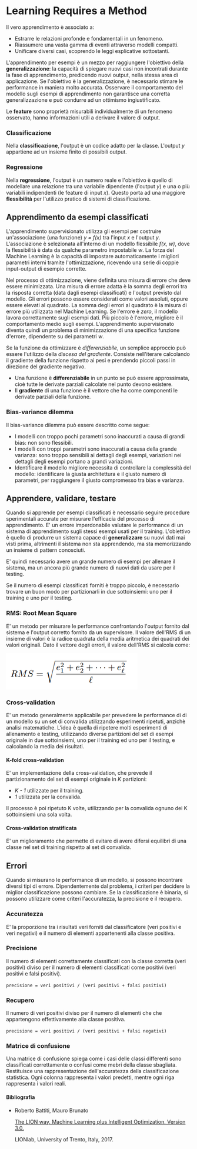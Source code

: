 # Learning Requires a Method
Il vero apprendimento è associato a:
- Estrarre le relazioni profonde e fondamentali in un fenomeno.
- Riassumere una vasta gamma di eventi attraverso modelli compatti.
- Unificare diversi casi, scoprendo le leggi esplicative sottostanti.

L'apprendimento per esempi è un mezzo per raggiungere l'obiettivo della **generalizzazione**: la capacità di spiegare nuovi casi non incontrati durante la fase di apprendimento, predicendo nuovi output, nella stessa area di applicazione. Se l'obiettivo è la generalizzazione, è necessario stimare le performance in maniera molto accurata. Osservare il comportamento del modello sugli esempi di apprendimento non garantisce una corretta generalizzazione e può condurre ad un ottimismo ingiustificato.

Le **feature** sono proprietà misurabili individualmente di un fenomeno osservato, hanno informazioni utili a derivare il valore di output.

### Classificazione
Nella **classificazione**, l'output è un codice adatto per la classe. L'output *y* appartiene ad un insieme finito di possibili output.

### Regressione
Nella **regressione**, l'output è un numero reale e l'obiettivo è quello di modellare una relazione tra una variabile dipendente (l'output *y*) e una o più variabili indipendenti (le feature di input *x*). Questo porta ad una maggiore **flessibilità**  per l'utilizzo pratico di sistemi di classificazione.

## Apprendimento da esempi classificati
L'apprendimento supervisionato utilizza gli esempi per costruire un'associazione (una funzione) *y = f(x)* tra l'input *x* e l'output *y*. L'associazione è selezionata all'interno di un modello flessibile *f(x, w)*, dove la flessibilità è data da qualche parametro impostabile *w*. La forza del Machine Learning è la capacità di impostare automaticamente i migliori parametri interni tramite l'ottimizzazione, ricevendo una serie di coppie input-output di esempio corrette.

Nel processo di ottimizzazione, viene definita una misura di errore che deve essere minimizzata. Una misura di errore adatta è la somma degli errori tra la risposta corretta (data dagli esempi classificati) e l'output previsto dal modello. Gli errori possono essere considerati come valori assoluti, oppure essere elevati al quadrato. La somma degli errori al quadrato è la misura di errore più utilizzata nel Machine Learning. Se l'errore è *zero*, il modello lavora correttamente sugli esempi dati. Più piccolo è l'errore, migliore è il comportamento medio sugli esempi. L'apprendimento supervisionato diventa quindi un problema di minimizzazione di una specifica funzione d'errore, dipendente su dei parametri *w*.

Se la funzione da ottimizzare è *differenziabile*, un semplice approccio può essere l'utilizzo della *discesa del gradiente*. Consiste nell'iterare calcolando il gradiente della funzione rispetto ai pesi e prendendo piccoli passi in direzione del gradiente negativo.


- Una funzione è **differenziabile** in un punto se può essere approssimata, cioè tutte le derivate parziali calcolate nel punto devono esistere.
- Il **gradiente** di una funzione è il vettore che ha come componenti le derivate parziali della funzione.

### Bias-variance dilemma
Il bias-variance dilemma può essere descritto come segue:
- I modelli con troppo pochi parametri sono inaccurati a causa di grandi bias: non sono flessibili.
- I modelli con troppi parametri sono inaccurati a causa della grande varianza: sono troppo sensibili ai dettagli degli esempi, variazioni nei dettagli degli esempi portano a grandi variazioni.
- Identificare il modello migliore necessita di controllare la complessità del modello: identificare la giusta architettura e il giusto numero di parametri, per raggiungere il giusto compromesso tra bias e varianza.

## Apprendere, validare, testare
Quando si apprende per esempi classificati è necessario seguire procedure sperimentali accurate per misurare l'efficacia del processo di apprendimento. E' un errore imperdonabile valutare le performance di un sistema di apprendimento sugli stessi esempi usati per il training. L'obiettivo è quello di produrre un sistema capace di **generalizzare** su nuovi dati mai visti prima, altrimenti il sistema non sta apprendendo, ma sta memorizzando un insieme di pattern conosciuti.

E' quindi necessario avere un grande numero di esempi per allenare il sistema, ma un ancora più grande numero di nuovi dati da usare per il testing.

Se il numero di esempi classificati forniti è troppo piccolo, è necessario trovare un buon modo per partizionarli in due sottoinsiemi: uno per il training e uno per il testing.

### RMS: Root Mean Square
E' un metodo per misurare le performance confrontando l'output fornito dal sistema e l'output corretto fornito da un supervisore. Il valore dell'RMS di un insieme di valori è la radice quadrata della media aritmetica dei quadrati dei valori originali. Dato il vettore degli errori, il valore dell'RMS si calcola come:

![RMS](img/rms.png)

### Cross-validation
E' un metodo generalmente applicabile per prevedere le performance di di un modello su un set di convalida utilizzando esperimenti ripetuti, anzichè analisi matematiche. L'idea è quella di ripetere molti esperimenti di allenamento e testing, utilizzando diverse partizioni del set di esempi originale in due sottoinsiemi, uno per il training ed uno per il testing, e calcolando la media dei risultati.

#### K-fold cross-validation
E' un implementazione della cross-validation, che prevede il partizionamento del set di esempi originale in *K* partizioni:
- *K - 1* utilizzate per il training.
- *1* utilizzata per la convalida.

Il processo è poi ripetuto K volte, utilizzando per la convalida ognuno dei K sottoinsiemi una sola volta.

#### Cross-validation stratificata
E' un miglioramento che permette di evitare di avere difersi equilibri di una classe nel set di training rispetto al set di convalida.

## Errori
Quando si misurano le performance di un modello, si possono incontrare diversi tipi di errore. Dipendentemente dal problema, i criteri per decidere la miglior classificazione possono cambiare. Se la classificazione è binaria, si possono utilizzare come criteri l'accuratezza, la precisione e il recupero.

### Accuratezza
E' la proporzione tra i risultati veri forniti dal classificatore (veri positivi e veri negativi) e il numero di elementi appartenenti alla classe positiva.

### Precisione
Il numero di elementi correttamente classificati con la classe corretta (veri positivi) diviso per il numero di elementi classificati come positivi (veri positivi e falsi positivi).

`precisione = veri positivi / (veri positivi + falsi positivi)`

### Recupero
Il numero di veri positivi diviso per il numero di elementi che che appartengono effettivamente alla classe positiva.

`precisione = veri positivi / (veri positivi + falsi negativi)`

### Matrice di confusione
Una matrice di confusione spiega come i casi delle classi differenti sono classificati correttamente o confusi come mebri della classe sbagliata. Restituisce una rappresentazione dell'accuratezza della classificazione statistica. Ogni colonna rappresenta i valori predetti, mentre ogni riga rappresenta i valori reali.

#### **Bibliografia**
- Roberto Battiti, Mauro Brunato

    [The LION way. Machine Learning plus Intelligent Optimization. Version 3.0.](https://intelligent-optimization.org/LIONbook/)
    
    LIONlab, University of Trento, Italy, 2017.
